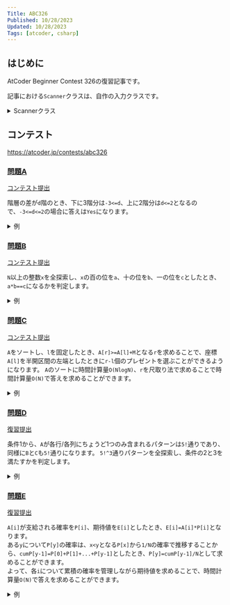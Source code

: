 ```yaml
---
Title: ABC326
Published: 10/28/2023
Updated: 10/28/2023
Tags: [atcoder, csharp]
---
```


## はじめに

AtCoder Beginner Contest 326の復習記事です。

記事における`Scanner`クラスは、自作の入力クラスです。

<details>
<summary>Scannerクラス</summary>

```csharp
public static class Scanner
{
    public static T Scan<T>() where T : IConvertible => Convert<T>(ScanStringArray()[0]);
    public static (T1, T2) Scan<T1, T2>() where T1 : IConvertible where T2 : IConvertible
    {
        var input = ScanStringArray();
        return (Convert<T1>(input[0]), Convert<T2>(input[1]));
    }
    public static (T1, T2, T3) Scan<T1, T2, T3>() where T1 : IConvertible where T2 : IConvertible where T3 : IConvertible
    {
        var input = ScanStringArray();
        return (Convert<T1>(input[0]), Convert<T2>(input[1]), Convert<T3>(input[2]));
    }
    public static (T1, T2, T3, T4) Scan<T1, T2, T3, T4>() where T1 : IConvertible where T2 : IConvertible where T3 : IConvertible where T4 : IConvertible
    {
        var input = ScanStringArray();
        return (Convert<T1>(input[0]), Convert<T2>(input[1]), Convert<T3>(input[2]), Convert<T4>(input[3]));
    }
    public static (T1, T2, T3, T4, T5) Scan<T1, T2, T3, T4, T5>() where T1 : IConvertible where T2 : IConvertible where T3 : IConvertible where T4 : IConvertible where T5 : IConvertible
    {
        var input = ScanStringArray();
        return (Convert<T1>(input[0]), Convert<T2>(input[1]), Convert<T3>(input[2]), Convert<T4>(input[3]), Convert<T5>(input[4]));
    }
    public static (T1, T2, T3, T4, T5, T6) Scan<T1, T2, T3, T4, T5, T6>() where T1 : IConvertible where T2 : IConvertible where T3 : IConvertible where T4 : IConvertible where T5 : IConvertible where T6 : IConvertible
    {
        var input = ScanStringArray();
        return (Convert<T1>(input[0]), Convert<T2>(input[1]), Convert<T3>(input[2]), Convert<T4>(input[3]), Convert<T5>(input[4]), Convert<T6>(input[5]));
    }
    public static IEnumerable<T> ScanEnumerable<T>() where T : IConvertible => ScanStringArray().Select(Convert<T>);
    private static string[] ScanStringArray()
    {
        var line = Console.ReadLine()?.Trim() ?? string.Empty;
        return string.IsNullOrEmpty(line) ? Array.Empty<string>() : line.Split(' ');
    }
    private static T Convert<T>(string value) where T : IConvertible => (T)System.Convert.ChangeType(value, typeof(T));
}
```

</details>

## コンテスト

<https://atcoder.jp/contests/abc326>

### [問題A](https://atcoder.jp/contests/abc326/tasks/abc326_a)

[コンテスト提出](https://atcoder.jp/contests/ABC326/submissions/46992128)

階層の差が`d`階のとき、下に3階分は`-3<=d`、上に2階分は`d<=2`となるので、`-3<=d<=2`の場合に答えは`Yes`になります。

<details>
<summary>例</summary>

```csharp
public static void Solve()
{
    var (X, Y) = Scanner.Scan<int, int>();
    var d = Y - X;
    var answer = -3 <= d && d <= 2;
    Console.WriteLine(answer ? "Yes" : "No");
}
```

</details>

### [問題B](https://atcoder.jp/contests/abc326/tasks/abc326_b)

[コンテスト提出](https://atcoder.jp/contests/ABC326/submissions/46996643)

`N`以上の整数`x`を全探索し、`x`の百の位を`a`、十の位を`b`、一の位を`c`としたとき、`a*b==c`になるかを判定します。

<details>
<summary>例</summary>

```csharp
public static void Solve()
{
    var N = Scanner.Scan<int>();
    for (var x = N; x <= 999; x++)
    {
        var a = x / 100;
        var b = x / 10 % 10;
        var c = x % 10;
        if (a * b == c)
        {
            Console.WriteLine(x);
            return;
        }
    }
}
```

</details>

### [問題C](https://atcoder.jp/contests/abc326/tasks/abc326_c)

[コンテスト提出](https://atcoder.jp/contests/ABC326/submissions/47002900)

`A`をソートし、`l`を固定したとき、`A[r]>=A[l]+M`となる`r`を求めることで、座標`A[l]`を半開区間の左端としたときに`r-l`個のプレゼントを選ぶことができるようになります。
`A`のソートに時間計算量`O(NlogN)`、`r`を尺取り法で求めることで時間計算量`O(N)`で答えを求めることができます。

<details>
<summary>例</summary>

```csharp
public static void Solve()
{
    var (N, M) = Scanner.Scan<int, int>();
    var A = Scanner.ScanEnumerable<int>().ToArray();
    Array.Sort(A);
    var answer = 0;
    var r = 0;
    for (var l = 0; l < N; l++)
    {
        while (r < N && A[r] < A[l] + M) r++;
        answer = Math.Max(answer, r - l);
    }

    Console.WriteLine(answer);
}
```

</details>

### [問題D](https://atcoder.jp/contests/abc326/tasks/abc326_d)

[復習提出](https://atcoder.jp/contests/ABC326/submissions/47046457)

条件1から、`A`が各行/各列にちょうど1つのみ含まれるパターンは`5!`通りであり、同様に`B`と`C`も`5!`通りになります。
`5!^3`通りパターンを全探索し、条件の2と3を満たすかを判定します。

<details>
<summary>例</summary>

```csharp
public static void Solve()
{
    var N = Scanner.Scan<int>();
    var R = Scanner.Scan<string>();
    var C = Scanner.Scan<string>();

    var G = new char[N, N];

    bool CheckR()
    {
        var result = true;
        for (var i = 0; i < N && result; i++)
        {
            for (var j = 0; j < N && result; j++)
            {
                if (G[i, j] != '.')
                {
                    result &= G[i, j] == R[i];
                    break;
                }
            }
        }

        return result;
    }

    bool CheckC()
    {
        var result = true;
        for (var j = 0; j < N && result; j++)
        {
            for (var i = 0; i < N && result; i++)
            {
                if (G[i, j] != '.')
                {
                    result &= G[i, j] == C[j];
                    break;
                }
            }
        }

        return result;
    }

    foreach (var AI in Permutation.GeneratePermutation(N))
    {
        foreach (var BI in Permutation.GeneratePermutation(N))
        {
            foreach (var CI in Permutation.GeneratePermutation(N))
            {
                var ok = true;
                for (var i = 0; i < N && ok; i++)
                {
                    ok &= AI[i] != BI[i];
                    ok &= AI[i] != CI[i];
                    ok &= BI[i] != CI[i];
                }

                if (!ok) continue;

                for (var i = 0; i < N; i++)
                {
                    for (var j = 0; j < N; j++)
                    {
                        G[i, j] = '.';
                    }
                }

                for (var i = 0; i < N; i++)
                {
                    G[AI[i], i] = 'A';
                    G[BI[i], i] = 'B';
                    G[CI[i], i] = 'C';
                }

                if (CheckR() && CheckC())
                {
                    Console.WriteLine("Yes");
                    Printer.Print2D(G);
                    return;
                }
            }
        }
    }

    Console.WriteLine("No");
}
```

</details>

### [問題E](https://atcoder.jp/contests/abc326/tasks/abc326_e)

[復習提出](https://atcoder.jp/contests/ABC326/submissions/47043979)

`A[i]`が支給される確率を`P[i]`、期待値を`E[i]`としたとき、`E[i]=A[i]*P[i]`となります。  
ある`y`について`P[y]`の確率は、`x<y`となる`P[x]`から`1/N`の確率で推移することから、`cumP[y-1]=P[0]+P[1]+...+P[y-1]`としたとき、`P[y]=cumP[y-1]/N`として求めることができます。  
よって、各`i`について累積の確率を管理しながら期待値を求めることで、時間計算量`O(N)`で答えを求めることができます。

<details>
<summary>例</summary>

```csharp
public static void Solve()
{
    var N = Scanner.Scan<int>();
    var A = Scanner.ScanEnumerable<int>().ToArray();
    var iN = mint.Inverse(N);
    var E = new mint[N + 1];
    var P = new mint[N + 1];
    var cumP = new mint[N + 1];
    P[0] = cumP[0] = 1;
    for (var i = 1; i <= N; i++)
    {
        P[i] = cumP[i - 1] * iN;
        E[i] = A[i - 1] * P[i];
        cumP[i] = cumP[i - 1] + P[i];
    }

    mint answer = 0;
    for (var i = 1; i <= N; i++)
    {
        answer += E[i];
    }

    Console.WriteLine(answer);
}
```

</details>
